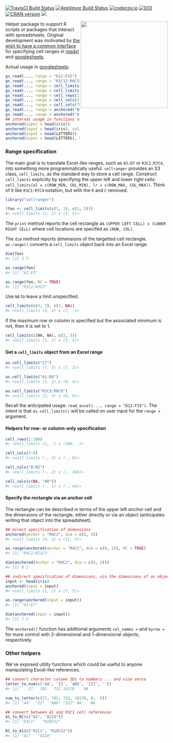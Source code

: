 
<!-- README.md is generated from README.Rmd. Please edit that file -->
[![TravisCI Build Status](https://travis-ci.org/jennybc/cellranger.svg?branch=master)](https://travis-ci.org/jennybc/cellranger) [![AppVeyor Build Status](https://ci.appveyor.com/api/projects/status/github/jennybc/cellranger?branch=master&svg=true)](https://ci.appveyor.com/project/jennybc/cellranger) [![codecov.io](https://codecov.io/github/jennybc/cellranger/coverage.svg?branch=master)](https://codecov.io/github/jennybc/cellranger?branch=master) [![DOI](https://zenodo.org/badge/16122/jennybc/cellranger.svg)](http://dx.doi.org/10.5281/zenodo.21970) [![CRAN version](http://www.r-pkg.org/badges/version/cellranger)](https://cran.r-project.org/web/packages/cellranger/index.html) ![](http://cranlogs.r-pkg.org/badges/grand-total/cellranger)

<img src="http://i.imgur.com/RJJy15I.jpg" width="270" align="right" />

Helper package to support R scripts or packages that interact with spreadsheets. Original development was motivated by [the wish to have a common interface](https://github.com/hadley/readxl/issues/8) for specifying cell ranges in [readxl](https://github.com/hadley/readxl) and [googlesheets](https://github.com/jennybc/googlesheets).

Actual usage in [googlesheets](https://github.com/jennybc/googlesheets):

``` r
gs_read(..., range = "D12:F15")
gs_read(..., range = "R1C12:R6C15")
gs_read(..., range = cell_limits(c(1, 1), c(6, 15)))
gs_read(..., range = cell_limits(c(2, 1), c(NA, NA)))
gs_read(..., range = cell_rows(1:100))
gs_read(..., range = cell_cols(3:8))
gs_read(..., range = cell_cols("B:MZ"))
gs_read(..., range = anchored("B4", dim = c(2, 10)))
gs_read(..., range = anchored("A1", dim = c(5, 6), col_names = TRUE))
## internal usage in functions that put data into a googlesheet
anchored(input = head(iris))
anchored(input = head(iris), col_names = FALSE)
anchored(input = head(LETTERS))
anchored(input = head(LETTERS), byrow = TRUE)
```

### Range specification

The main goal is to translate Excel-like ranges, such as `A3:D7` or `R3C1:R7C4`, into something more programmatically useful. `cellranger` provides an S3 class, `cell_limits`, as the standard way to store a cell range. Construct `cell_limits` explicitly by specifying the upper left and lower right cells: `cell_limits(ul = c(ROW_MIN, COL_MIN), lr = c(ROW_MAX, COL_MAX))`. Think of it like `R3C1:R7C4` notation, but with the `R` and `C` removed.

``` r
library("cellranger")

(foo <- cell_limits(c(1, 1), c(3, 5)))
#> <cell_limits (1, 1) x (3, 5)>
```

The `print` method reports the cell rectangle as `(UPPER LEFT CELL) x (LOWER RIGHT CELL)` where cell locations are specifed as `(ROW, COL)`.

The `dim` method reports dimensions of the targetted cell rectangle. `as.range()` converts a `cell_limits` object back into an Excel range.

``` r
dim(foo)
#> [1] 3 5

as.range(foo)
#> [1] "A1:E3"

as.range(foo, RC = TRUE)
#> [1] "R1C1:R3C5"
```

Use `NA` to leave a limit unspecified.

``` r
cell_limits(c(3, 2), c(7, NA))
#> <cell_limits (3, 2) x (7, -)>
```

If the maximum row or column is specified but the associated minimum is not, then it is set to 1.

``` r
cell_limits(c(NA, NA), c(3, 5))
#> <cell_limits (1, 1) x (3, 5)>
```

#### Get a `cell_limits` object from an Excel range

``` r
as.cell_limits("C7")
#> <cell_limits (7, 3) x (7, 3)>

as.cell_limits("A1:D8")
#> <cell_limits (1, 1) x (8, 4)>

as.cell_limits("R2C3:R6C9")
#> <cell_limits (2, 3) x (6, 9)>
```

Recall the anticipated usage: `read_excel(..., range = "D12:F15")`. The intent is that `as.cell_limits()` will be called on user input for the `range =` argument.

#### Helpers for row- or column-only specification

``` r
cell_rows(1:100)
#> <cell_limits (1, -) x (100, -)>

cell_cols(3:8)
#> <cell_limits (-, 3) x (-, 8)>

cell_cols("B:MZ")
#> <cell_limits (-, 2) x (-, 364)>

cell_cols(c(NA, "AR"))
#> <cell_limits (-, 1) x (-, 44)>
```

#### Specify the rectangle via an anchor cell

The rectangle can be described in terms of the upper left *anchor* cell and the dimensions of the rectangle, either directly or via an object (anticipates writing that object into the spreadsheet).

``` r
## direct specification of dimensions
anchored(anchor = "R4C2", dim = c(8, 2))
#> <cell_limits (4, 2) x (11, 3)>

as.range(anchored(anchor = "R4C2", dim = c(8, 2)), RC = TRUE)
#> [1] "R4C2:R11C3"

dim(anchored(anchor = "R4C2", dim = c(8, 2)))
#> [1] 8 2

## indirect specification of dimensions, via the dimensions of an object
input <- head(iris)
anchored(input = input)
#> <cell_limits (1, 1) x (7, 5)>

as.range(anchored(input = input))
#> [1] "A1:E7"

dim(anchored(input = input))
#> [1] 7 5
```

The `anchored()` function has additional arguments `col_names =` and `byrow =` for more control with 2-dimensional and 1-dimensional objects, respectively.

### Other helpers

We've exposed utility functions which could be useful to anyone manipulating Excel-like references.

``` r
## convert character column IDs to numbers ... and vice versa
letter_to_num(c('AA', 'ZZ', 'ABD', 'ZZZ', ''))
#> [1]    27   702   732 18278    NA

num_to_letter(c(27, 702, 732, 18278, 0, -5))
#> [1] "AA"  "ZZ"  "ABD" "ZZZ" NA    NA

## convert between A1 and R1C1 cell references
A1_to_RC(c("A1", "AZ10"))
#> [1] "R1C1"   "R10C52"

RC_to_A1(c("R1C1", "R10C52"))
#> [1] "A1"   "AZ10"
```
